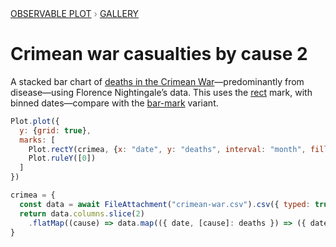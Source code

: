 <div style="color: grey; font: 13px/25.5px var(--sans-serif); text-transform: uppercase;"><h1 style="display: none;">Plot: Crimean war casualties by cause (with rectY)</h1><a href="/plot">Observable Plot</a> › <a href="/@observablehq/plot-gallery">Gallery</a></div>

# Crimean war casualties by cause 2

A stacked bar chart of [deaths in the Crimean War](https://en.wikipedia.org/wiki/Florence_Nightingale#Crimean_War)—predominantly from <span style="border-bottom: solid ${d3.schemeTableau10[0]} 3px;">disease</span>—using Florence Nightingale’s data. This uses the [rect](https://observablehq.com/plot/marks/rect) mark, with binned dates—compare with the [bar-mark](https://observablehq.com/@observablehq/plot-crimean-war-bary) variant.

```js echo
Plot.plot({
  y: {grid: true},
  marks: [
    Plot.rectY(crimea, {x: "date", y: "deaths", interval: "month", fill: "cause"}),
    Plot.ruleY([0])
  ]
})
```

```js echo
crimea = {
  const data = await FileAttachment("crimean-war.csv").csv({ typed: true });
  return data.columns.slice(2)
    .flatMap((cause) => data.map(({ date, [cause]: deaths }) => ({ date, cause, deaths })));
}
```
